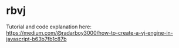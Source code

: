 # rbvj

Tutorial and code explanation here:
https://medium.com/@radarboy3000/how-to-create-a-vj-engine-in-javascript-b63b7fb1c87b

